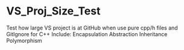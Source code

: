 # VS_Proj_Size_Test
Test how large VS project is at GitHub when use pure cpp/h files and GitIgnore for C++
Include:
Encapsulation
Abstraction
Inheritance
Polymorphism

